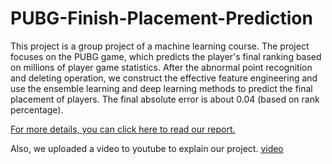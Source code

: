 # PUBG-Finish-Placement-Prediction
This project is a group project of a machine learning course. The project focuses on the PUBG game, which predicts the player's final ranking based on millions of player game statistics. After the abnormal point recognition and deleting operation, we construct the effective feature engineering and use the ensemble learning and deep learning methods to predict the final placement of players. The final absolute error is about 0.04 (based on rank percentage).

[For more details, you can click here to read our report.](https://github.com/YimiaoSun/PUBG-Finish-Placement-Prediction/blob/master/report.pdf)

Also, we uploaded a video to youtube to explain our project. [video](https://youtu.be/E_FPKiZZYbA)
